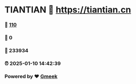 # TIANTIAN :link: https://tiantian.cn 
### :page_facing_up: [110](https://tiantian.cn/tag.html) 
### :speech_balloon: 0 
### :hibiscus: 233934 
### :alarm_clock: 2025-01-10 14:42:39 
### Powered by :heart: [Gmeek](https://github.com/Meekdai/Gmeek)
